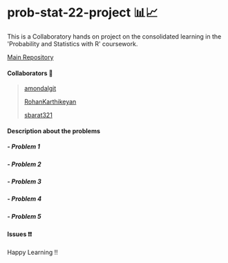 # prob-stat-22-project 📊📈

This is a Collaboratory hands on project on the consolidated learning in the 'Probability and Statistics with R' coursework.

[Main Repository](https://github.com/amondalgit/prob-stat-22-project.git) 

#### Collaborators 🤝

> [amondalgit](https://github.com/amondalgit)
>
> [RohanKarthikeyan](https://github.com/RohanKarthikeyan)
>
> [sbarat321](https://github.com/sbarat321)

#### Description about the problems
##### - Problem 1

##### - Problem 2

##### - Problem 3

##### - Problem 4

##### - Problem 5

#### Issues ❗❗



Happy Learning !!
